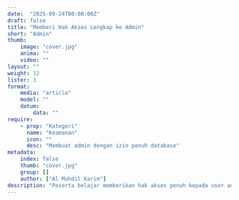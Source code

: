 ```yaml
---
date:  "2025-09-24T00:00:00Z"
draft: false
title: "Memberi Hak Akses Lengkap ke Admin"
short: "Admin"
thumb:
    image: "cover.jpg"
    anima: ""
    video: ""
layout: ""
weight: 12
lister: 3
format:
    media: "article"
    model: ""
    datum:
        data: ""
require:
    - prop: "Kategori"
      name: "Keamanan"
      icon: ""
      desc: "Membuat admin dengan izin penuh database"
metadata:
    index: false
    thumb: "cover.jpg"
    group: []
    author: ["Al Muhdil Karim"]
description: "Peserta belajar memberikan hak akses penuh kepada user admin menggunakan GRANT. Modul ini menjelaskan pentingnya pendelegasian hak pada pengelolaan database."
---
```

